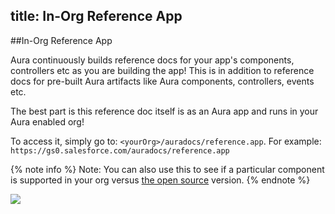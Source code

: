 title: In-Org Reference App
---
##In-Org Reference App

Aura continuously builds reference docs for your app's components, controllers etc as you are building the app! This is in addition to reference docs for pre-built Aura artifacts like Aura components, controllers, events etc. 

The best part is this reference doc itself is as an Aura app and runs in your Aura enabled org! 

To access it, simply go to: `<yourOrg>/auradocs/reference.app`. 
For example: `https://gs0.salesforce.com/auradocs/reference.app`

{% note info  %}
Note: You can also use this to see if a particular component is supported in your org versus [the open source](https://github.com/forcedotcom/aura) version.
{% endnote %}

<img src="/images/aura-in-org-reference-app.png"/>